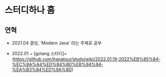 # 스터디하나 홈

## 연혁
- 2021.04 결성, 'Modern Java' 라는 주제로 공부

- 2022.01 ~ [golang 스터디]=(https://github.com/hanatour/study/wiki/2022.01.19-2022%EB%85%84-%EC%8A%A4%ED%84%B0%EB%94%94-%EA%B3%84%ED%9A%8D)
